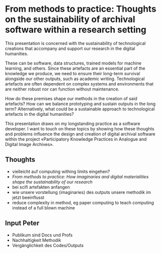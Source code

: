 # From methods to practice: Thoughts on the sustainability of archival software within a research setting

This presentation is concerned with the sustainability of technological creations that accompany and support our research in the digital humanities.

These can be software, data structures, trained models for machine learning, and others. Since these artefacts are an essential part of the knowledge we produce, we need to ensure their long-term survival alongside our other outputs, such as academic writing. Technological artefacts are often dependent on complex systems and environments that are neither robust nor can function without maintenance.

How do these premises shape our methods in the creation of said artefacts? How can we balance prototyping and sustain outputs in the long term? Alternatively, what could be a sustainable approach to technological artefacts in the digital humanities?

This presentation draws on my longstanding practice as a software developer. I want to touch on these topics by showing how these thoughts and problems influence the design and creation of digital archival software within the project «Participatory Knowledge Practices in Analogue and Digital Image Archives».

## Thoughts
- vielleicht auf computing withing limits eingehen?
- *From methods to practice: How imaginaries and digital materialities shape the sustainability of our research*
- bei scifi artefakten anfangen
- wie unsere vorstellung (imaginaries) des outputs unsere methodik im jetzt beeinflusst
- reduce complexity in method, eg paper computing to teach computing instead of a full blown machine

## Input Peter
- Publikum sind Docs und Profs
- Nachhaltigkeit Methodik
- Vergänglichkeit des Codes/Outputs